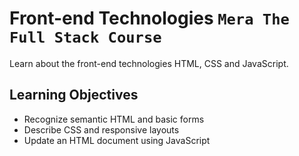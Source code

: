# Front-end Technologies `Mera The Full Stack Course`

Learn about the front-end technologies HTML, CSS and JavaScript.

## Learning Objectives

- Recognize semantic HTML and basic forms
- Describe CSS and responsive layouts
- Update an HTML document using JavaScript
